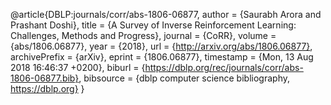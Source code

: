 @article{DBLP:journals/corr/abs-1806-06877,
  author    = {Saurabh Arora and
               Prashant Doshi},
  title     = {A Survey of Inverse Reinforcement Learning: Challenges, Methods and
               Progress},
  journal   = {CoRR},
  volume    = {abs/1806.06877},
  year      = {2018},
  url       = {http://arxiv.org/abs/1806.06877},
  archivePrefix = {arXiv},
  eprint    = {1806.06877},
  timestamp = {Mon, 13 Aug 2018 16:46:37 +0200},
  biburl    = {https://dblp.org/rec/journals/corr/abs-1806-06877.bib},
  bibsource = {dblp computer science bibliography, https://dblp.org}
}